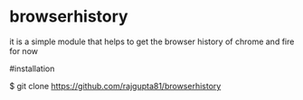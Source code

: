 # browserhistory

it is a simple module that helps to get the browser history of chrome and fire for now

#installation

$ git clone https://github.com/rajgupta81/browserhistory


